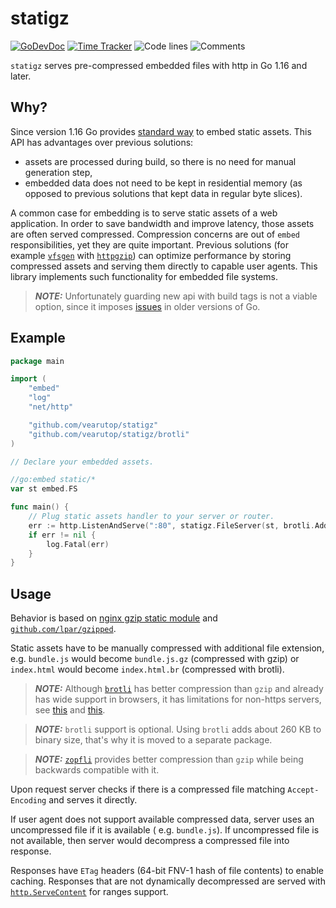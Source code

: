 # statigz

<!--[![Build Status](https://github.com/vearutop/statigz/workflows/test/badge.svg)](https://github.com/vearutop/statigz/actions?query=branch%3Amaster+workflow%3Atest)
[![Coverage Status](https://codecov.io/gh/vearutop/statigz/branch/master/graph/badge.svg)](https://codecov.io/gh/vearutop/statigz)-->
[![GoDevDoc](https://img.shields.io/badge/dev-doc-00ADD8?logo=go)](https://pkg.go.dev/github.com/vearutop/statigz)
[![Time Tracker](https://wakatime.com/badge/github/vearutop/statigz.svg)](https://wakatime.com/badge/github/vearutop/statigz)
![Code lines](https://sloc.xyz/github/vearutop/statigz/?category=code)
![Comments](https://sloc.xyz/github/vearutop/statigz/?category=comments)

`statigz` serves pre-compressed embedded files with http in Go 1.16 and later.

## Why?

Since version 1.16 Go provides [standard way](https://tip.golang.org/pkg/embed/) to embed static assets. This API has
advantages over previous solutions:

* assets are processed during build, so there is no need for manual generation step,
* embedded data does not need to be kept in residential memory (as opposed to previous solutions that kept data in
  regular byte slices).

A common case for embedding is to serve static assets of a web application. In order to save bandwidth and improve
latency, those assets are often served compressed. Compression concerns are out of `embed` responsibilities, yet they
are quite important. Previous solutions (for example [`vfsgen`](https://github.com/shurcooL/vfsgen)
with [`httpgzip`](https://github.com/shurcooL/httpgzip)) can optimize performance by storing compressed assets and
serving them directly to capable user agents. This library implements such functionality for embedded file systems.

> **_NOTE:_** Unfortunately guarding new api with build tags is not a viable option, since it imposes 
> [issues](https://github.com/golang/go/issues/43400) in older versions of Go.

## Example

```go
package main

import (
	"embed"
	"log"
	"net/http"

	"github.com/vearutop/statigz"
	"github.com/vearutop/statigz/brotli"
)

// Declare your embedded assets.

//go:embed static/*
var st embed.FS

func main() {
	// Plug static assets handler to your server or router.
	err := http.ListenAndServe(":80", statigz.FileServer(st, brotli.AddEncoding))
	if err != nil {
		log.Fatal(err)
	}
}
```

## Usage

Behavior is based on [nginx gzip static module](http://nginx.org/en/docs/http/ngx_http_gzip_static_module.html) and
[`github.com/lpar/gzipped`](https://github.com/lpar/gzipped).

Static assets have to be manually compressed with additional file extension, e.g. `bundle.js` would
become `bundle.js.gz` (compressed with gzip) or `index.html` would become `index.html.br` (compressed with brotli).

> **_NOTE:_** Although [`brotli`](https://github.com/google/brotli) has better compression than `gzip` and already
> has wide support in browsers, it has limitations for non-https servers,
> see [this](https://bugs.chromium.org/p/chromium/issues/detail?id=452335)
> and [this](https://bugzilla.mozilla.org/show_bug.cgi?id=1218924).

> **_NOTE:_** `brotli` support is optional. Using `brotli` adds about 260 KB to binary size, that's why it is moved to
> a separate package.

> **_NOTE:_** [`zopfli`](https://github.com/google/zopfli) provides better compression than `gzip` while being
> backwards compatible with it.

Upon request server checks if there is a compressed file matching `Accept-Encoding` and serves it directly.

If user agent does not support available compressed data, server uses an uncompressed file if it is available (
e.g. `bundle.js`). If uncompressed file is not available, then server would decompress a compressed file into response.

Responses have `ETag` headers (64-bit FNV-1 hash of file contents) to enable caching. Responses that are not dynamically
decompressed are served with [`http.ServeContent`](https://golang.org/pkg/net/http/#ServeContent) for ranges support.
